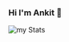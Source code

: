 ### Hi I'm Ankit 👋

<img alt="my Stats" src="https://github-readme-stats.vercel.app/api?username=ankittkamal&show_icons=true"/>
